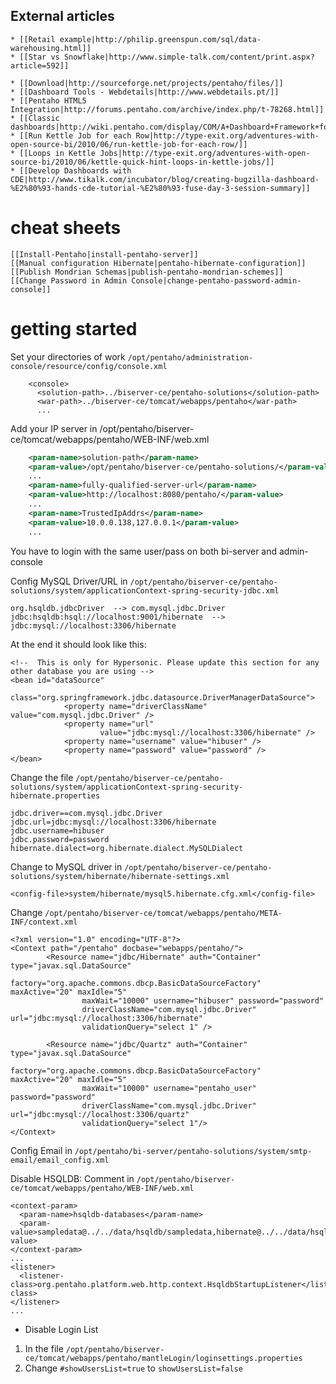## External articles

    * [[Retail example|http://philip.greenspun.com/sql/data-warehousing.html]]
    * [[Star vs Snowflake|http://www.simple-talk.com/content/print.aspx?article=592]]

    * [[Download|http://sourceforge.net/projects/pentaho/files/]]
    * [[Dashboard Tools - Webdetails|http://www.webdetails.pt/]]
    * [[Pentaho HTML5 Integration|http://forums.pentaho.com/archive/index.php/t-78268.html]]
    * [[Classic dashboards|http://wiki.pentaho.com/display/COM/A+Dashboard+Framework+for+the+Pentaho+BI+Platform]]
    * [[Run Kettle Job for each Row|http://type-exit.org/adventures-with-open-source-bi/2010/06/run-kettle-job-for-each-row/]]
    * [[Loops in Kettle Jobs|http://type-exit.org/adventures-with-open-source-bi/2010/06/kettle-quick-hint-loops-in-kettle-jobs/]]
    * [[Develop Dashboards with CDE|http://www.tikalk.com/incubator/blog/creating-bugzilla-dashboard-%E2%80%93-hands-cde-tutorial-%E2%80%93-fuse-day-3-session-summary]]

# cheat sheets
    [[Install-Pentaho|install-pentaho-server]]
    [[Manual configuration Hibernate|pentaho-hibernate-configuration]]
    [[Publish Mondrian Schemas|publish-pentaho-mondrian-schemes]]
    [[Change Password in Admin Console|change-pentaho-password-admin-console]]

# getting started

Set your directories of work `/opt/pentaho/administration-console/resource/config/console.xml`

```
    <console>
      <solution-path>../biserver-ce/pentaho-solutions</solution-path>
      <war-path>../biserver-ce/tomcat/webapps/pentaho</war-path>
      ...
```

Add your IP server in /opt/pentaho/biserver-ce/tomcat/webapps/pentaho/WEB-INF/web.xml

```xml
    <param-name>solution-path</param-name>
    <param-value>/opt/pentaho/biserver-ce/pentaho-solutions/</param-value>
    ...
    <param-name>fully-qualified-server-url</param-name>
    <param-value>http://localhost:8080/pentaho/</param-value>
    ...
    <param-name>TrustedIpAddrs</param-name>
    <param-value>10.0.0.138,127.0.0.1</param-value>
    ...
```

You have to login with the same user/pass on both bi-server and admin-console

Config MySQL Driver/URL in `/opt/pentaho/biserver-ce/pentaho-solutions/system/applicationContext-spring-security-jdbc.xml`

    org.hsqldb.jdbcDriver  --> com.mysql.jdbc.Driver
    jdbc:hsqldb:hsql://localhost:9001/hibernate  --> jdbc:mysql://localhost:3306/hibernate

At the end it should look like this:

    <!--  This is only for Hypersonic. Please update this section for any other database you are using -->
    <bean id="dataSource"
                class="org.springframework.jdbc.datasource.DriverManagerDataSource">
                <property name="driverClassName" value="com.mysql.jdbc.Driver" />
                <property name="url"
                        value="jdbc:mysql://localhost:3306/hibernate" />
                <property name="username" value="hibuser" />
                <property name="password" value="password" />
    </bean>

Change the file `/opt/pentaho/biserver-ce/pentaho-solutions/system/applicationContext-spring-security-hibernate.properties`

    jdbc.driver==com.mysql.jdbc.Driver
    jdbc.url=jdbc:mysql://localhost:3306/hibernate
    jdbc.username=hibuser
    jdbc.password=password
    hibernate.dialect=org.hibernate.dialect.MySQLDialect

Change to MySQL driver in `/opt/pentaho/biserver-ce/pentaho-solutions/system/hibernate/hibernate-settings.xml`

    <config-file>system/hibernate/mysql5.hibernate.cfg.xml</config-file>

Change `/opt/pentaho/biserver-ce/tomcat/webapps/pentaho/META-INF/context.xml`

    <?xml version="1.0" encoding="UTF-8"?>
    <Context path="/pentaho" docbase="webapps/pentaho/">
            <Resource name="jdbc/Hibernate" auth="Container" type="javax.sql.DataSource"
                    factory="org.apache.commons.dbcp.BasicDataSourceFactory" maxActive="20" maxIdle="5"
                    maxWait="10000" username="hibuser" password="password"
                    driverClassName="com.mysql.jdbc.Driver" url="jdbc:mysql://localhost:3306/hibernate"
                    validationQuery="select 1" />

            <Resource name="jdbc/Quartz" auth="Container" type="javax.sql.DataSource"
                    factory="org.apache.commons.dbcp.BasicDataSourceFactory" maxActive="20" maxIdle="5"
                    maxWait="10000" username="pentaho_user" password="password"
                    driverClassName="com.mysql.jdbc.Driver" url="jdbc:mysql://localhost:3306/quartz"
                    validationQuery="select 1"/>
    </Context>

Config Email in `/opt/pentaho/bi-server/pentaho-solutions/system/smtp-email/email_config.xml`

Disable HSQLDB: Comment in `/opt/pentaho/biserver-ce/tomcat/webapps/pentaho/WEB-INF/web.xml`

    <context-param>
      <param-name>hsqldb-databases</param-name>
      <param-value>sampledata@../../data/hsqldb/sampledata,hibernate@../../data/hsqldb/hibernate,quartz@../../data/hsqldb/quartz</param-value>
    </context-param>
    ...
    <listener>
      <listener-class>org.pentaho.platform.web.http.context.HsqldbStartupListener</listener-class>
    </listener>
    ...

* Disable Login List
1. In the file `/opt/pentaho/biserver-ce/tomcat/webapps/pentaho/mantleLogin/loginsettings.properties`
2. Change `#showUsersList=true` to `showUsersList=false`
